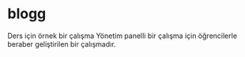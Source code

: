 # blogg
Ders için örnek bir çalışma
Yönetim panelli bir çalışma için öğrencilerle beraber geliştirilen bir çalışmadır.
